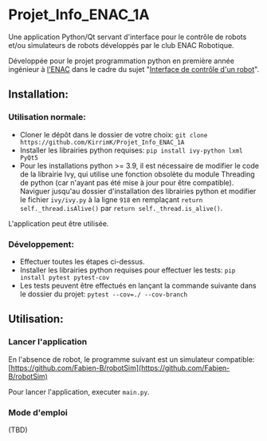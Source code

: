 # Projet_Info_ENAC_1A

Une application Python/Qt servant d'interface pour le contrôle de robots et/ou simulateurs de robots développés par le club ENAC Robotique.

Développée pour le projet programmation python en première année ingénieur à [l'ENAC](https://www.enac.fr) dans le cadre du sujet "[Interface de contrôle d'un robot](https://e-campus.enac.fr/moodle/pluginfile.php/34661/course/section/23938/projet%20python%20-%20Interface%20de%20contr%C3%B4le%20dun%20robot.pdf)".

## Installation:

### Utilisation normale:
- Cloner le dépôt dans le dossier de votre choix: `git clone https://github.com/KirrimK/Projet_Info_ENAC_1A`
- Installer les librairies python requises: `pip install ivy-python lxml PyQt5`
- Pour les installations python >= 3.9, il est nécessaire de modifier le code de la librairie Ivy, qui utilise une fonction obsolète du module Threading de python (car n'ayant pas été mise à jour pour être compatible).
Naviguer jusqu'au dossier d'installation des librairies python et modifier le fichier `ivy/ivy.py` à la ligne `918` en remplaçant `return self._thread.isAlive()` par `return self._thread.is_alive()`.

L'application peut être utilisée.

### Développement:
- Effectuer toutes les étapes ci-dessus.
- Installer les librairies python requises pour effectuer les tests: `pip install pytest pytest-cov`
- Les tests peuvent être effectués en lançant la commande suivante dans le dossier du projet: `pytest --cov=./ --cov-branch`

## Utilisation:

### Lancer l'application
En l'absence de robot, le programme suivant est un simulateur compatible: [https://github.com/Fabien-B/robotSim](https://github.com/Fabien-B/robotSim)

Pour lancer l'application, executer `main.py`.
### Mode d'emploi
(TBD)
